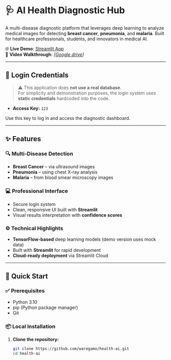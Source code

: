 # 🩺 AI Health Diagnostic Hub

A multi-disease diagnostic platform that leverages deep learning to analyze medical images for detecting **breast cancer**, **pneumonia**, and **malaria**. Built for healthcare professionals, students, and innovators in medical AI.

🌐 **Live Demo**: [Streamlit App](https://5nbshnmdtggvw6zzmoxvul.streamlit.app/)  
🎥 **Video Walkthrough**: _[[Google drive](https://drive.google.com/file/d/1pMOnXDlM9v9IX_BDFyAqswRL2a8iY18b/view?usp=sharing)]_

---

## 🔐 Login Credentials

> ⚠️ This application does **not use a real database**.  
> For simplicity and demonstration purposes, the login system uses **static credentials** hardcoded into the code.

- **Access Key:** `123`

Use this key to log in and access the diagnostic dashboard.

---

## ✨ Features

### 🔍 Multi-Disease Detection
- **Breast Cancer** – via ultrasound images  
- **Pneumonia** – using chest X-ray analysis  
- **Malaria** – from blood smear microscopy images  

### 💻 Professional Interface
- Secure login system
- Clean, responsive UI built with **Streamlit**
- Visual results interpretation with **confidence scores**

### ⚙️ Technical Highlights
- **TensorFlow-based** deep learning models (demo version uses mock data)
- Built with **Streamlit** for rapid development
- **Cloud-ready deployment** via Streamlit Cloud

---

## 🚀 Quick Start

### ✅ Prerequisites

- Python 3.10
- pip (Python package manager)
- Git

### 📦 Local Installation

1. **Clone the repository:**
   ```bash
   git clone https://github.com/waregamo/health-ai.git
   cd health-ai

